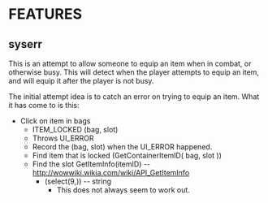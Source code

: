 # FEATURES

## syserr
This is an attempt to allow someone to equip an item when in combat, or otherwise busy.
This will detect when the player attempts to equip an item, and will equip it after the player is not busy.

The initial attempt idea is to catch an error on trying to equip an item.
What it has come to is this:

* Click on item in bags
	- ITEM_LOCKED (bag, slot)
	- Throws UI_ERROR
	- Record the (bag, slot) when the UI_ERROR happened.
	- Find item that is locked (GetContainerItemID( bag, slot ))
	- Find the slot GetItemInfo(itemID)  -- http://wowwiki.wikia.com/wiki/API_GetItemInfo
 		- (select(9,))  -- string
 			- This does not always seem to work out.

